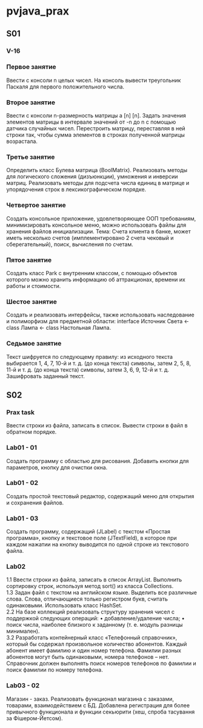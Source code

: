 # pvjava_prax

## S01

### V-16

### Первое занятие

Ввести с консоли n целых чисел. На консоль вывести треугольник Паскаля для первого положительного числа.

### Второе занятие

Ввести с консоли n-размерность матрицы a [n] [n]. Задать значения элементов матрицы в интервале значений от -n до n с помощью датчика случайных чисел.
Перестроить матрицу, переставляя в ней строки так, чтобы сумма элементов в строках полученной матрицы возрастала.

### Третье занятие

Определить класс Булева матрица (BoolMatrix). Реализовать методы для логического сложения (дизъюнкции), умножения и инверсии матриц. Реализовать методы для подсчета числа единиц в матрице и упорядочения строк в лексикографическом порядке.

### Четвертое занятие

Создать консольное приложение, удовлетворяющее ООП требованиям, минимизировать консольное меню, можно использовать файлы для хранения файлов инициализации.
Тема: Счета клиента в банке, может иметь несколько счетов (имплементировано 2 счета чековый и сберегательный), поиск, вычисления по счетам.

### Пятое занятие

Создать класс Park с внутренним классом, с помощью объектов которого можно хранить информацию об аттракционах, времени их работы и стоимости.

### Шестое занятие

Создать и реализовать интерфейсы, также использовать наследование и полиморфизм для предметной области:
interface Источник Света <- class Лампа <- class Настольная Лампа.

### Седьмое занятие

Текст шифруется по следующему правилу: из исходного текста выбирается 1, 4, 7, 10-й и т. д. (до конца текста) символы, затем 2, 5, 8, 11-й и т. д. (до конца текста) символы, затем 3, 6, 9, 12-й и т. д. Зашифровать заданный текст.

## S02

### Prax task

Ввести строки из файла, записать в список. Вывести строки в файл в обратном порядке.

### Lab01 - 01

Создать программу с областью для рисования. Добавить кнопки для параметров, кнопку для очистки окна.

### Lab01 - 02

Создать простой текстовый редактор, содержащий меню для открытия и сохранения файлов.

### Lab01 - 03

Создать программу, содержащий (JLabel) с текстом «Простая программа», кнопку и текстовое поле (JTextField), в которое при каждом нажатии на кнопку выводится по одной строке из текстового файла.

### Lab02

1.1 Ввести строки из файла, записать в список ArrayList. Выполнить сортировку строк, используя метод sort() из класса Collections.<br>
1.3 Задан файл с текстом на английском языке. Выделить все различные слова. Слова, отличающиеся только регистром букв, считать одинаковыми. Использовать класс HashSet.<br>
2.2 На базе коллекций реализовать структуру хранения чисел с поддержкой следующих операций: • добавление/удаление числа; • поиск числа, наиболее близкого к заданному (т. е. модуль разницы минимален).<br>
3.2 Разработать контейнерный класс «Телефонный справочник», который бы содержал произвольное количество абонентов. Каждый абонент имеет фамилию и один номер телефона. Фамилии разных абонентов могут быть одинаковыми, номера телефонов – нет. Справочник должен выполнять поиск номеров телефонов по фамилии и поиск фамилии по номеру телефона.<br>

### Lab03 - 02

Магазин - заказ. Реализовать функционал магазина с заказами, товарами, взаимодействием с БД. Добавлена регистрация для более привычного функционала и функции секьюрити (хеш, спроба тасування за Фішером-Йетсом).
